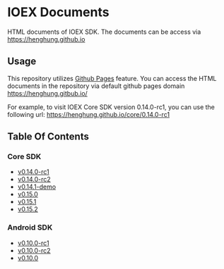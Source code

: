 # IOEX Documents

HTML documents of IOEX SDK. The documents can be access via https://henghung.github.io

## Usage

This repository utilizes [Github Pages](https://pages.github.com/) feature. You can access the HTML documents in the repository via default github pages domain https://henghung.gitbub.io/

For example, to visit IOEX Core SDK version 0.14.0-rc1, you can use the following url:
https://henghung.github.io/core/0.14.0-rc1

## Table Of Contents

### Core SDK

* [v0.14.0-rc1](https://henghung.github.io/core/0.14.0-rc1/)
* [v0.14.0-rc2](https://henghung.github.io/core/0.14.0-rc2/)
* [v0.14.1-demo](https://henghung.github.io/core/0.14.1-demo/)
* [v0.15.0](https://henghung.github.io/core/0.15.0/)
* [v0.15.1](https://henghung.github.io/core/0.15.1/)
* [v0.15.2](https://henghung.github.io/core/0.15.2/)

### Android SDK

* [v0.10.0-rc1](https://henghung.github.io/android/0.10.0-rc1/)
* [v0.10.0-rc2](https://henghung.github.io/android/0.10.0-rc2/)
* [v0.10.0](https://henghung.github.io/android/0.10.0/)
